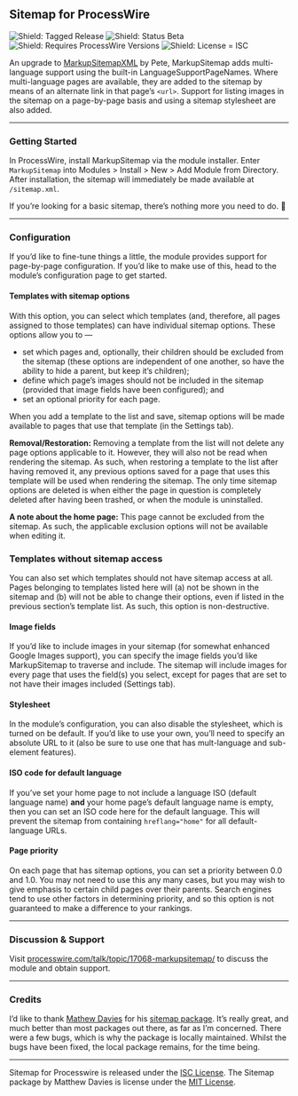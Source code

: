 ## Sitemap for ProcessWire

![Shield: Tagged Release](https://img.shields.io/github/release/rockettpw/markup-sitemap.svg?style=flat-square) ![Shield: Status Beta](https://img.shields.io/badge/status-beta-orange.svg?style=flat-square) ![Shield: Requires ProcessWire Versions](https://img.shields.io/badge/requires-ProcessWire--2.8.16/3.0.16+-green.svg?style=flat-square) ![Shield: License = ISC](https://img.shields.io/github/license/rockettpw/markup-sitemap.svg?style=flat-square)

An upgrade to [MarkupSitemapXML](https://github.com/Notanotherdotcom/MarkupSitemapXML) by Pete, MarkupSitemap adds multi-language support using the built-in LanguageSupportPageNames. Where multi-language pages are available, they are added to the sitemap by means of an alternate link in that page’s `<url>`. Support for listing images in the sitemap on a page-by-page basis and using a sitemap stylesheet are also added.

---

### Getting Started

In ProcessWire, install MarkupSitemap via the module installer. Enter `MarkupSitemap` into Modules > Install > New > Add Module from Directory. After installation, the sitemap will immediately be made available at `/sitemap.xml`.

If you’re looking for a basic sitemap, there’s nothing more you need to do. 🎇

---

### Configuration

If you’d like to fine-tune things a little, the module provides support for page-by-page configuration. If you’d like to make use of this, head to the module’s configuration page to get started.

#### Templates with sitemap options

With this option, you can select which templates (and, therefore, all pages assigned to those templates) can have individual sitemap options. These options allow you to —

- set which pages and, optionally, their children should be excluded from the sitemap (these options are independent of one another, so have the ability to hide a parent, but keep it’s children);
- define which page’s images should not be included in the sitemap (provided that image fields have been configured); and
- set an optional priority for each page.

When you add a template to the list and save, sitemap options will be made available to pages that use that template (in the Settings tab).

**Removal/Restoration:** Removing a template from the list will not delete any page options applicable to it. However, they will also not be read when rendering the sitemap. As such, when restoring a template to the list after having removed it, any previous options saved for a page that uses this template will be used when rendering the sitemap. The only time sitemap options are deleted is when either the page in question is completely deleted after having been trashed, or when the module is uninstalled.

**A note about the home page:** This page cannot be excluded from the sitemap. As such, the applicable exclusion options will not be available when editing it.

### Templates without sitemap access

You can also set which templates should not have sitemap access at all. Pages belonging to templates listed here will (a) not be shown in the sitemap and (b) will not be able to change their options, even if listed in the previous section’s template list. As such, this option is non-destructive.

#### Image fields

If you’d like to include images in your sitemap (for somewhat enhanced Google Images support), you can specify the image fields you’d like MarkupSitemap to traverse and include. The sitemap will include images for every page that uses the field(s) you select, except for pages that are set to not have their images included (Settings tab).

#### Stylesheet

In the module’s configuration, you can also disable the stylesheet, which is turned on be default. If you’d like to use your own, you’ll need to specify an absolute URL to it (also be sure to use one that has mult-language and sub-element features).

#### ISO code for default language

If you’ve set your home page to not include a language ISO (default language name) **and** your home page’s default language name is empty, then you can set an ISO code here for the default language. This will prevent the sitemap from containing `hreflang="home"` for all default-language URLs.

#### Page priority

On each page that has sitemap options, you can set a priority between 0.0 and 1.0. You may not need to use this any many cases, but you may wish to give emphasis to certain child pages over their parents. Search engines tend to use other factors in determining priority, and so this option is not guaranteed to make a difference to your rankings.

---

### Discussion & Support

Visit [processwire.com/talk/topic/17068-markupsitemap/](https://processwire.com/talk/topic/17068-markupsitemap/) to discuss the module and obtain support.

---

### Credits

I’d like to thank [Mathew Davies](https://github.com/ThePixelDeveloper) for his [sitemap package](https://github.com/ThePixelDeveloper/Sitemap). It’s really great, and much better than most packages out there, as far as I’m concerned. There were a few bugs, which is why the package is locally maintained. Whilst the bugs have been fixed, the local package remains, for the time being.

---

Sitemap for Processwire is released under the [ISC License](LICENSE.md). The Sitemap package by Matthew Davies is license under the [MIT License](https://github.com/ThePixelDeveloper/Sitemap/blob/master/LICENSE).